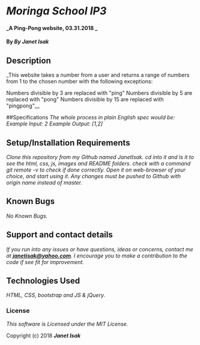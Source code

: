 # _Moringa School IP3_

#### _A Ping-Pong website, 03.31.2018 _

#### By _**By Janet Isak**_

## Description

_This website takes a number from a user and returns a range of numbers from 1 to the chosen number with the following exceptions:

Numbers divisible by 3 are replaced with "ping"
Numbers divisible by 5 are replaced with "pong"
Numbers divisible by 15 are replaced with "pingpong"__

##Specifications
_The whole process in plain English spec would be:_
_Example Input: 2_
_Example Output: [1,2]_

## Setup/Installation Requirements

_Clone this repository from my Github named JanetIsak._
_cd into it and ls it to see the html, css, js, images and README folders._
_check with a command git remote -v to check if done correctly._
_Open it on web-browser of your choice, and start using it._
_Any changes must be pushed to Github with origin name instead of master._


## Known Bugs

_No Known Bugs._

## Support and contact details

_If you run into any issues or have questions, ideas or concerns, contact me at **janetisak@yahoo.com**. I encourage you to make a contribution to the code if see fit for improvement._

## Technologies Used

_HTML, CSS, bootstrap and JS & jQuery._

### License

*This software is Licensed under the MIT License.*

Copyright (c) 2018 **_Janet Isak_**
